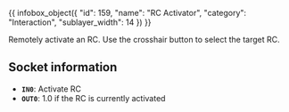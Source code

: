 {{ infobox_object({
	"id": 159,
	"name": "RC Activator",
	"category": "Interaction",
	"sublayer_width": 14
}) }}

Remotely activate an RC. Use the crosshair button to select the target RC.

## Socket information
- **`IN0`**: Activate RC
- **`OUT0`**: 1.0 if the RC is currently activated